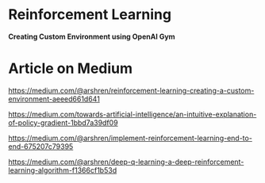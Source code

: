 # Reinforcement Learning
**Creating Custom Environment using OpenAI Gym**

# Article on Medium

https://medium.com/@arshren/reinforcement-learning-creating-a-custom-environment-aeeed661d641

https://medium.com/towards-artificial-intelligence/an-intuitive-explanation-of-policy-gradient-1bbd7a39df09

https://medium.com/@arshren/implement-reinforcement-learning-end-to-end-675207c79395

https://medium.com/@arshren/deep-q-learning-a-deep-reinforcement-learning-algorithm-f1366cf1b53d
